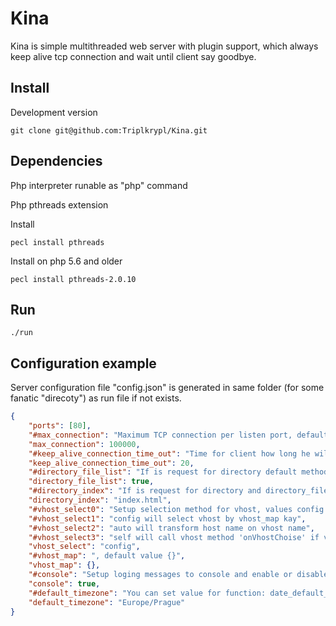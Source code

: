 Kina
====

Kina is simple multithreaded web server with plugin support, which always keep
alive tcp connection and wait until client say goodbye.

Install
-------

Development version

```console
git clone git@github.com:Triplkrypl/Kina.git
```

Dependencies
------------

Php interpreter runable as "php" command 

Php pthreads extension

Install

```console
pecl install pthreads
```

Install on php 5.6 and older

```console
pecl install pthreads-2.0.10
```

Run
---

```console
./run
```

Configuration example
---------------------

Server configuration file "config.json" is generated in same folder (for some fanatic "direcoty") as run file if
not exists.

```json
{
    "ports": [80],
    "#max_connection": "Maximum TCP connection per listen port, default value 100000",
    "max_connection": 100000,
    "#keep_alive_connection_time_out": "Time for client how long he will keep TCP connection open (in minutes), default value 20",
    "keep_alive_connection_time_out": 20,
    "#directory_file_list": "If is request for directory default method 'onNoPhpRequest' will return on true value list of file and directory, default value false",
    "directory_file_list": true,
    "#directory_index": "If is request for directory and directory_file_list is false default method 'onNoPhpRequest' try load content of file directory_index, default value index.html",
    "directory_index": "index.html",
    "#vhost_select0": "Setup selection method for vhost, values config self auto, default value config",
    "#vhost_select1": "config will select vhost by vhost_map kay",
    "#vhost_select2": "auto will transform host name on vhost name",
    "#vhost_select3": "self will call vhost method 'onVhostChoise' if vhost handle request",
    "vhost_select": "config",
    "#vhost_map": ", default value {}",
    "vhost_map": {},
    "#console": "Setup loging messages to console and enable or disable console input, default value true",
    "console": true,
    "#default_timezone": "You can set value for function: date_default_timezone_set if is not set in php.ini, default value not exists",
    "default_timezone": "Europe/Prague"
}
```